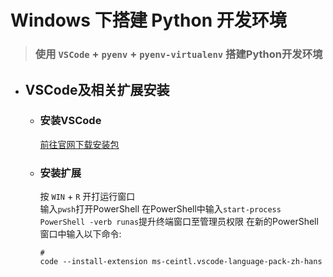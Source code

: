 # Windows 下搭建 Python 开发环境
> ### 使用 ```VSCode``` + ```pyenv``` + ```pyenv-virtualenv``` 搭建Python开发环境
- ## VSCode及相关扩展安装
  - ### 安装VSCode
    [前往官网下载安装包](https://code.visualstudio.com/)  
  - ### 安装扩展
    按 ```WIN``` + ```R``` 开打运行窗口  
    输入``pwsh``打开PowerShell
    在PowerShell中输入``start-process PowerShell -verb runas``提升终端窗口至管理员权限
    在新的PowerShell窗口中输入以下命令:
    ```pwsh
    #
    code --install-extension ms-ceintl.vscode-language-pack-zh-hans
    ```
